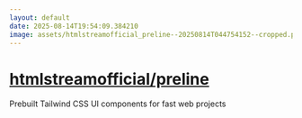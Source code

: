 ```yaml
---
layout: default
date: 2025-08-14T19:54:09.384210
image: assets/htmlstreamofficial_preline--20250814T044754152--cropped.png
---
```


# [htmlstreamofficial/preline](https://github.com/htmlstreamofficial/preline)

Prebuilt Tailwind CSS UI components for fast web projects
